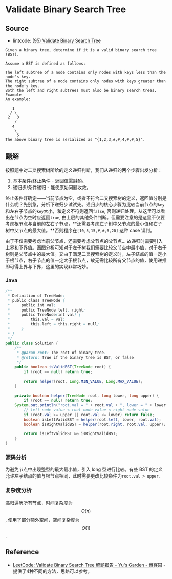 # Validate Binary Search Tree

## Source

- lintcode: [(95) Validate Binary Search Tree](http://www.lintcode.com/en/problem/validate-binary-search-tree/)

```
Given a binary tree, determine if it is a valid binary search tree (BST).

Assume a BST is defined as follows:

The left subtree of a node contains only nodes with keys less than the node's key.
The right subtree of a node contains only nodes with keys greater than the node's key.
Both the left and right subtrees must also be binary search trees.
Example
An example:

   1
  / \
 2   3
    /
   4
    \
     5
The above binary tree is serialized as "{1,2,3,#,#,4,#,#,5}".
```

## 题解

按照题中对二叉搜索树所给的定义递归判断，我们从递归的两个步骤出发分析：
1. 基本条件/终止条件 - 返回值需斟酌。
2. 递归步/条件递归 - 能使原始问题收敛。

终止条件好确定——当前节点为空，或者不符合二叉搜索树的定义，返回值分别是什么呢？先别急，分析下递归步试试先。递归步的核心步骤为比较当前节点的`key`和左右子节点的`key`大小，和定义不符则返回`false`, 否则递归处理。从这里可以看出在节点为空时应返回`true`, 由上层的其他条件判断。但需要注意的是这里不仅要考虑根节点与当前的左右子节点，**还需要考虑左子树中父节点的最小值和右子树中父节点的最大值。**否则程序在`[10,5,15,#,#,6,20]` 这种 case 误判。

由于不仅需要考虑当前父节点，还需要考虑父节点的父节点... 故递归时需要引入上界和下界值。画图分析可知对于左子树我们需要比较父节点中最小值，对于右子树则是父节点中的最大值。又由于满足二叉搜索树的定义时，左子结点的值一定小于根节点，右子节点的值一定大于根节点，故无需比较所有父节点的值，使用递推即可得上界与下界，这里的实现非常巧妙。

### Java

```java
/**
 * Definition of TreeNode:
 * public class TreeNode {
 *     public int val;
 *     public TreeNode left, right;
 *     public TreeNode(int val) {
 *         this.val = val;
 *         this.left = this.right = null;
 *     }
 * }
 */
public class Solution {
    /**
     * @param root: The root of binary tree.
     * @return: True if the binary tree is BST, or false
     */
    public boolean isValidBST(TreeNode root) {
        if (root == null) return true;
        
        return helper(root, Long.MIN_VALUE, Long.MAX_VALUE);
    }
    
    private boolean helper(TreeNode root, long lower, long upper) {
        if (root == null) return true;
	System.out.println("root.val = " + root.val + ", lower = " + lower + ", upper = " + upper);
        // left node value < root node value < right node value
        if (root.val >= upper || root.val <= lower) return false;
        boolean isLeftValidBST = helper(root.left, lower, root.val);
        boolean isRightValidBST = helper(root.right, root.val, upper);
        
        return isLeftValidBST && isRightValidBST;
    }
}
```

### 源码分析

为避免节点中出现整型的最大最小值，引入 long 型进行比较。有些 BST 的定义允许左子结点的值与根节点相同，此时需要更改比较条件为`root.val > upper`.

### 复杂度分析

递归遍历所有节点，时间复杂度为 $$O(n)$$, 使用了部分额外空间，空间复杂度为 $$O(1)$$.

## Reference

- [LeetCode: Validate Binary Search Tree 解题报告 - Yu's Garden - 博客园](http://www.cnblogs.com/yuzhangcmu/p/4177047.html) - 提供了4种不同的方法，思路可以参考。
